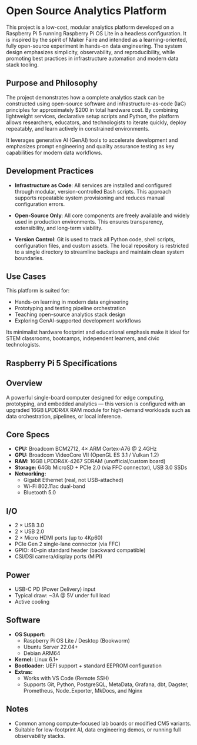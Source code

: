 # Open Source Analytics Platform

This project is a low-cost, modular analytics platform developed on a Raspberry Pi 5 running Raspberry Pi OS Lite in a headless configuration. It is inspired by the spirit of Maker Faire and intended as a learning-oriented, fully open-source experiment in hands-on data engineering. The system design emphasizes simplicity, observability, and reproducibility, while promoting best practices in infrastructure automation and modern data stack tooling.

## Purpose and Philosophy

The project demonstrates how a complete analytics stack can be constructed using open-source software and infrastructure-as-code (IaC) principles for approximately $200 in total hardware cost. By combining lightweight services, declarative setup scripts and Python, the platform allows researchers, educators, and technologists to iterate quickly, deploy repeatably, and learn actively in constrained environments.

It leverages generative AI (GenAI) tools to accelerate development and emphasizes prompt engineering and quality assurance testing as key capabilities for modern data workflows.

## Development Practices

- **Infrastructure as Code**: All services are installed and configured through modular, version-controlled Bash scripts. This approach supports repeatable system provisioning and reduces manual configuration errors.
  
- **Open-Source Only**: All core components are freely available and widely used in production environments. This ensures transparency, extensibility, and long-term viability.

- **Version Control**: Git is used to track all Python code, shell scripts, configuration files, and custom assets. The local repository is restricted to a single directory to streamline backups and maintain clean system boundaries.

## Use Cases

This platform is suited for:

- Hands-on learning in modern data engineering
- Prototyping and testing pipeline orchestration
- Teaching open-source analytics stack design
- Exploring GenAI-supported development workflows

Its minimalist hardware footprint and educational emphasis make it ideal for STEM classrooms, bootcamps, independent learners, and civic technologists.

## Raspberry Pi 5 Specifications

## Overview
A powerful single-board computer designed for edge computing, prototyping, and embedded analytics — this version is configured with an upgraded 16GB LPDDR4X RAM module for high-demand workloads such as data orchestration, pipelines, or local inference.

## Core Specs

- **CPU:** Broadcom BCM2712, 4× ARM Cortex-A76 @ 2.4GHz
- **GPU:** Broadcom VideoCore VII (OpenGL ES 3.1 / Vulkan 1.2)
- **RAM:** 16GB LPDDR4X-4267 SDRAM (unofficial/custom board)
- **Storage:** 64Gb MicroSD + PCIe 2.0 (via FFC connector), USB 3.0 SSDs
- **Networking:**
  - Gigabit Ethernet (real, not USB-attached)
  - Wi-Fi 802.11ac dual-band
  - Bluetooth 5.0

## I/O

- 2 × USB 3.0
- 2 × USB 2.0
- 2 × Micro HDMI ports (up to 4Kp60)
- PCIe Gen 2 single-lane connector (via FFC)
- GPIO: 40-pin standard header (backward compatible)
- CSI/DSI camera/display ports (MIPI)

## Power

- USB-C PD (Power Delivery) input
- Typical draw: ~3A @ 5V under full load
- Active cooling

## Software

- **OS Support:**
  - Raspberry Pi OS Lite / Desktop (Bookworm)
  - Ubuntu Server 22.04+
  - Debian ARM64
- **Kernel:** Linux 6.1+
- **Bootloader:** UEFI support + standard EEPROM configuration
- **Extras:**
  - Works with VS Code (Remote SSH)
  - Supports Git, Python, PostgreSQL, MetaData, Grafana, dbt, Dagster, Prometheus, Node_Exporter, MkDocs, and Nginx

## Notes

- Common among compute-focused lab boards or modified CM5 variants.
- Suitable for low-footprint AI, data engineering demos, or running full observability stacks.